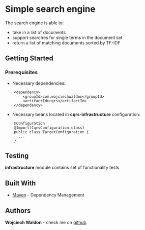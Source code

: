 # Simple search engine

The search engine is able to:
* take in a list of documents
* support searches for single terms in the document set
* return a list of matching documents sorted by TF-IDF 

## Getting Started
### Prerequisites

* Necessary dependencies:
```
    <dependency>
        <groupId>com.wojciechwaldon</groupId>
        <artifactId>cqrs</artifactId>
    </dependency>
```

* Necessary beans located in **cqrs-infrastructure** configuration:

```
    @Configuration
    @Import(CqrsConfiguration.class)
    public class TargetConfiguration {
      ...
    }
```

## Testing

**infrastructure** module contains set of functionality tests

## Built With

* [Maven](https://maven.apache.org/) - Dependency Management

## Authors

**Wojciech Waldon** - check me on [github](https://github.com/wojciechwaldon/).

